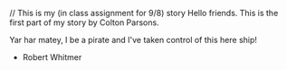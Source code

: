 // This is my (in class assignment for 9/8) story
Hello friends. This is the first part of my story by Colton Parsons.

Yar har matey, I be a pirate and I've taken control of this here ship!
   - Robert Whitmer
